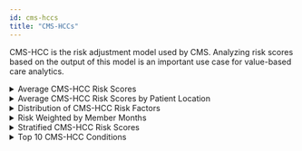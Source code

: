 ```yaml
---
id: cms-hccs
title: "CMS-HCCs"
---
```


CMS-HCC is the risk adjustment model used by CMS.  Analyzing risk scores based on the output of this model is an important use case for value-based care analytics.

<details>
  <summary>Average CMS-HCC Risk Scores</summary>

```sql
select
    count(distinct patient_id) as patient_count
    , avg(blended_risk_score) as average_blended_risk_score
    , avg(normalized_risk_score) as average_normalized_risk_score
    , avg(payment_risk_score) as average_payment_risk_score
from cms_hcc.patient_risk_scores
```
</details>

<details>
  <summary>Average CMS-HCC Risk Scores by Patient Location</summary>

```sql
select
      patient.state
    , patient.city
    , patient.zip_code
    , avg(risk.payment_risk_score) as average_payment_risk_score
from cms_hcc.patient_risk_scores as risk
    inner join core.patient as patient
        on risk.patient_id = patient.patient_id
group by
      patient.state
    , patient.city
    , patient.zip_code;
```
</details>


<details>
  <summary>Distribution of CMS-HCC Risk Factors</summary>

```sql
select
      risk_factor_description
    , count(*) as total
    , cast(100 * count(*)/sum(count(*)) over() as numeric(38,1)) as percent
from cms_hcc.patient_risk_factors
group by risk_factor_description
order by 2 desc
```
</details>

<details>
  <summary>Risk Weighted by Member Months</summary>

```sql
select sum(payment_risk_score_weighted_by_months) / sum(member_months) as weighted_risk_total
from cms_hcc.patient_risk_scores;
```
</details>

<details>
  <summary>Stratified CMS-HCC Risk Scores</summary>

```sql
select
      (select count(*) from cms_hcc.patient_risk_scores where payment_risk_score <= 1.00) as low_risk
    , (select count(*) from cms_hcc.patient_risk_scores where payment_risk_score = 1.00) as average_risk
    , (select count(*) from cms_hcc.patient_risk_scores where payment_risk_score > 1.00) as high_risk
    , (select avg(payment_risk_score) from cms_hcc.patient_risk_scores) as total_population_average;
```
</details>

<details>
  <summary>Top 10 CMS-HCC Conditions</summary>

```sql
select
      risk_factor_description
    , count(*) patient_count
from cms_hcc.patient_risk_factors
where factor_type = 'Disease'
group by risk_factor_description
order by count(*) desc
limit 10;
```
</details>
